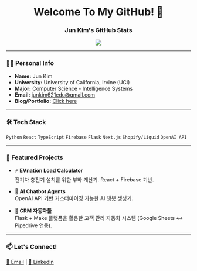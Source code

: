 <h1 align="center">Welcome To My GitHub! 👋</h1>

<div align="center">
  
  ### Jun Kim's GitHub Stats
  
<img src="https://github-readme-stats-git-master-junkim-s-projects.vercel.app/api?username=JunK-enter&show_icons=true&layout=compact&theme=radical&count_private=true" />

</div>

---

### 🧑‍💻 Personal Info

- **Name:** Jun Kim  
- **University:** University of California, Irvine (UCI)  
- **Major:** Computer Science - Intelligence Systems  
- **Email:** junkim621edu@gmail.com
- **Blog/Portfolio:** [Click here](https://junkimsport.vercel.app)

---

### 🛠 Tech Stack

`Python` `React` `TypeScript` `Firebase` `Flask` `Next.js` `Shopify/Liquid` `OpenAI API`

---

### 📌 Featured Projects

- ⚡ **EVnation Load Calculator**  
  전기차 충전기 설치를 위한 부하 계산기. React + Firebase 기반.

- 🤖 **AI Chatbot Agents**  
  OpenAI API 기반 커스터마이징 가능한 AI 챗봇 생성기.

- 🔄 **CRM 자동화툴**  
  Flask + Make 플랫폼을 활용한 고객 관리 자동화 시스템 (Google Sheets ↔ Pipedrive 연동).

---

### 📫 Let's Connect!

<a href="mailto:junkim621edu@gmail.com">📧 Email</a> |
<a href="https://www.linkedin.com/in/jun-kim-b1889529a/">🔗 LinkedIn</a> 

